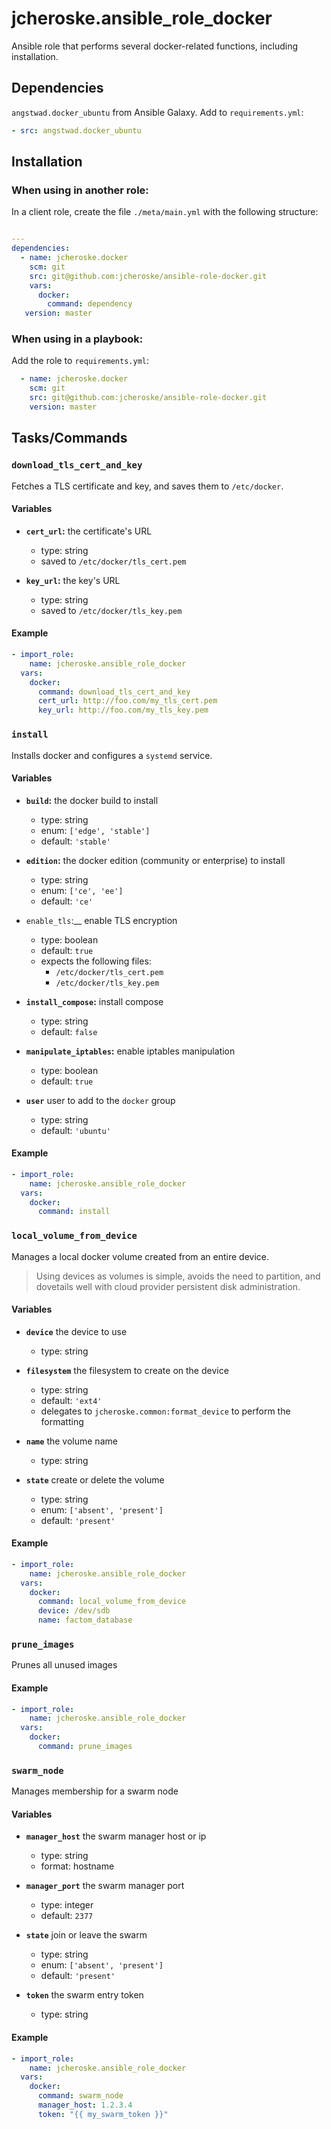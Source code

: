 # jcheroske.ansible_role_docker

Ansible role that performs several docker-related functions, 
including installation.

## Dependencies

`angstwad.docker_ubuntu` from Ansible Galaxy. Add to `requirements.yml`:

```yaml
- src: angstwad.docker_ubuntu
```

## Installation

### When using in another role:

In a client role, create the file `./meta/main.yml` with the 
following structure:

```yaml

---
dependencies:
  - name: jcheroske.docker
    scm: git
    src: git@github.com:jcheroske/ansible-role-docker.git
    vars:
      docker:
        command: dependency
   version: master
```

### When using in a playbook:

Add the role to `requirements.yml`:

```yaml
  - name: jcheroske.docker
    scm: git
    src: git@github.com:jcheroske/ansible-role-docker.git
    version: master
```

## Tasks/Commands

### `download_tls_cert_and_key`

Fetches a TLS certificate and key, and saves them to `/etc/docker`.

#### Variables

* __`cert_url`:__ the certificate's URL
    * type: string
    * saved to `/etc/docker/tls_cert.pem`
  
* __`key_url`:__ the key's URL
    * type: string
    * saved to `/etc/docker/tls_key.pem`

#### Example

```yaml
- import_role:
    name: jcheroske.ansible_role_docker
  vars:
    docker:
      command: download_tls_cert_and_key
      cert_url: http://foo.com/my_tls_cert.pem
      key_url: http://foo.com/my_tls_key.pem
```
  
### `install`

Installs docker and configures a `systemd` service.

#### Variables

* __`build`:__ the docker build to install
    * type: string
    * enum: `['edge', 'stable']`
    * default: `'stable'`
  
* __`edition`:__ the docker edition (community or enterprise)
to install
    * type: string
    * enum: `['ce', 'ee']`
    * default: `'ce'`

* `enable_tls`:__ enable TLS encryption
    * type: boolean
    * default: `true`
    * expects the following files:
        * `/etc/docker/tls_cert.pem`
        * `/etc/docker/tls_key.pem`
  
* __`install_compose`:__ install compose
    * type: string
    * default: `false`
  
* __`manipulate_iptables`:__ enable iptables manipulation
    * type: boolean
    * default: `true`

* __`user`__ user to add to the `docker` group
    * type: string
    * default: `'ubuntu'`

#### Example
    
```yaml
- import_role:
    name: jcheroske.ansible_role_docker
  vars:
    docker:
      command: install
```

### `local_volume_from_device`

Manages a local docker volume created from an entire device.
> Using devices as volumes is simple, avoids the need to partition,
and dovetails well with cloud provider persistent disk 
administration.

#### Variables

* __`device`__ the device to use
    * type: string

* __`filesystem`__ the filesystem to create on the device
    * type: string
    * default: `'ext4'`
    * delegates to `jcheroske.common:format_device` to perform
the formatting

* __`name`__ the volume name
    * type: string

* __`state`__ create or delete the volume
    * type: string
    * enum: `['absent', 'present']`
    * default: `'present'`

#### Example

```yaml
- import_role:
    name: jcheroske.ansible_role_docker
  vars:
    docker:
      command: local_volume_from_device
      device: /dev/sdb
      name: factom_database
```

### `prune_images`

Prunes all unused images

#### Example

```yaml
- import_role:
    name: jcheroske.ansible_role_docker
  vars:
    docker:
      command: prune_images
```

### `swarm_node`

Manages membership for a swarm node

#### Variables

* __`manager_host`__ the swarm manager host or ip
    * type: string
    * format: hostname

* __`manager_port`__ the swarm manager port
    * type: integer
    * default: `2377`

* __`state`__ join or leave the swarm
    * type: string
    * enum: `['absent', 'present']`
    * default: `'present'`

* __`token`__ the swarm entry token
    * type: string

#### Example

```yaml
- import_role:
    name: jcheroske.ansible_role_docker
  vars:
    docker:
      command: swarm_node
      manager_host: 1.2.3.4
      token: "{{ my_swarm_token }}"
```

